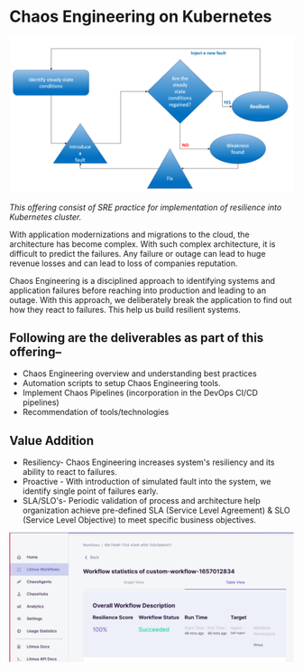 # Chaos Engineering on Kubernetes
![Chaos](../../static/img/k8s/chaos.png) 

*This offering consist of SRE practice for implementation of resilience into Kubernetes cluster.*

With application modernizations and migrations to the cloud,  the architecture has become complex. With such complex architecture, it is difficult to predict the failures. Any failure or outage can lead to huge revenue losses and can lead to loss of companies reputation.
 
 
Chaos Engineering is a disciplined approach to identifying systems and application failures before reaching into production and leading to an outage. With this approach, we deliberately break the application to find out how they react to failures. This help us build resilient systems.


## Following are the deliverables as part of this offering–
-	Chaos Engineering overview and understanding best practices
-	Automation scripts to setup Chaos Engineering tools.
-	Implement Chaos Pipelines (incorporation in the DevOps CI/CD pipelines)
-	Recommendation of tools/technologies


## Value Addition
-	Resiliency- Chaos Engineering increases system's resiliency and its ability to react to failures.
-	Proactive -  With introduction of simulated fault into the system, we identify single point of failures early.
-	SLA/SLO's-  Periodic validation of process and architecture help organization achieve pre-defined SLA (Service Level Agreement) & SLO (Service Level Objective) to meet specific  business objectives.



![chaos-dashboard](../../static/img/k8s/chaos-dashboard.png) 